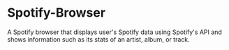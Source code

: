 # Spotify-Browser
A Spotify browser that displays user's Spotify data using Spotify's API and shows information such as its stats of an artist, album, or track.
